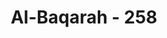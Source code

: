 ---
title: "Al-Baqarah - 258"
no: 258
arabic_no: ٢٥٨
ayah: اَلَمْ تَرَ اِلَى الَّذِيْ حَاۤجَّ اِبْرٰهٖمَ فِيْ رَبِّهٖٓ اَنْ اٰتٰىهُ اللّٰهُ الْمُلْكَ ۘ اِذْ قَالَ اِبْرٰهٖمُ رَبِّيَ الَّذِيْ يُحْيٖ وَيُمِيْتُۙ قَالَ اَنَا۠ اُحْيٖ وَاُمِيْتُ ۗ قَالَ اِبْرٰهٖمُ فَاِنَّ اللّٰهَ يَأْتِيْ بِالشَّمْسِ مِنَ الْمَشْرِقِ فَأْتِ بِهَا مِنَ الْمَغْرِبِ فَبُهِتَ الَّذِيْ كَفَرَ ۗوَاللّٰهُ لَا يَهْدِى الْقَوْمَ الظّٰلِمِيْنَۚ
translation: "Tidakkah kamu memperhatikan orang yang mendebat Ibrahim mengenai Tuhannya, karena Allah telah memberinya kerajaan (kekuasaan). Ketika Ibrahim berkata, “Tuhanku ialah Yang menghidupkan dan mematikan,” dia berkata, “Aku pun dapat menghidupkan dan mematikan.” Ibrahim berkata, “Allah menerbitkan matahari dari timur, maka terbitkanlah ia dari barat.” Maka bingunglah orang yang kafir itu. Allah tidak memberi petunjuk kepada orang-orang zalim."
tafsir: "Pada ayat ini dicontohkan keadaan dan sifat keangkuhan raja Namrud dari Babilonia, ketika berhadapan dengan Nabi Ibrahim sebagai rasul Allah. Raja Namrud telah dikaruniai Allah kekuasaan dan kerajaan yang besar, tetapi dia tidak bersyukur atas nikmat tersebut, bahkan menjadi seorang yang ingkar dan zalim. Rahmat Allah yang seharusnya digunakannya untuk menaati Allah, digunakannya untuk mendurhakai-Nya, dengan melakukan perbuatan yang tidak diridai-Nya. \n\nNamrud yang telah mengambil setan sebagai pemimpin dan pelindungnya itu, dengan sikap congkak berkata menentang Nabi Ibrahim, \"Siapakah Tuhanmu yang kamu serukan agar kami beriman kepadanya?\" Ibrahim menjawab, \"Tuhanku adalah Allah yang kuasa menciptakan makhluk yang semula tidak ada, atau menghidupkan orang yang tadinya sudah mati\". Maka Namrud menjawab, \"Kalau begitu, aku pun dapat pula menghidupkan dan mematikan.\" Maksudnya, membiarkan hidup atau tidak membunuh seseorang yang seharusnya dia bunuh; dan dia sanggup mematikan seseorang, yaitu dengan membunuhnya. Sedang yang dimaksudkan oleh Ibrahim ialah bahwa Allah swt menciptakan makhluk hidup yang tadinya belum ada, yaitu dengan menciptakan tulang-tulang, daging dan darah, lalu meniupkan roh ke dalamnya, atau dari makhluk yang telah mati, kemudian Allah mengembalikannya menjadi hidup; pada Hari Kebangkitan kelak. Allah kuasa pula mematikan makhluk yang hidup, tidak dengan membunuhnya seperti yang dilakukan oleh manusia, melainkan dengan mengeluarkan roh makhluk tersebut dengan datangnya ajal atau dengan terjadinya hari kiamat kelak. Maka jawaban Namrud yang disebutkan dalam ayat ini adalah olok-olokan belaka, tidak sesuai dengan apa yang dimaksudkan oleh Ibrahim a.s.\n\nOleh karena jawaban Namrud itu tidak ada nilainya, maka Nabi Ibrahim tidak mengindahkan jawaban itu. Lalu dia berkata, \"Tuhanku (Allah) kuasa menerbitkan matahari dari timur, maka terbitkanlah olehmu matahari itu dari barat.\" Namrud tidak dapat menjawab. Sebab itu dia bungkam, tidak berkutik.\n\nDi sini dapat dilihat perbedaan antara Nabi Ibrahim dan Namrud. Nabi Ibrahim sebagai rasul Allah yang beriman dan taat kepada-Nya, senantiasa memperoleh petunjuk-Nya, sehingga dia tidak kehilangan akal dan dalil dalam perdebatan itu, bahkan dalilnya yang terakhir tentang bukti kekuasaan Allah dapat membungkam raja Namrud. Sebaliknya Raja Namrud yang ingkar dan durhaka kepada Allah, benar-benar tidak mendapat petunjuk-Nya, sehingga dia kalah dan tidak dapat berkutik lagi untuk menjawab tantangan Nabi Ibrahim. Itulah akibat orang yang mengambil setan sebagai pemimpin dan pelindung mereka."
---